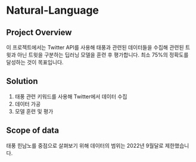 # Natural-Language

## Project Overview

이 프로젝트에서는 Twitter API를 사용해 태풍과 관련된 데이터들을 수집해 관련된 트윗과 아닌 트윗을 구분하는 딥러닝 모델을 훈련 후 평가합니다. 최소 75%의 정확도를 달성하는 것이 목표입니다. 


## Solution

1. 태풍 관련 키워드를 사용해 Twitter에서 데이터 수집
2. 데이터 가공
3. 모델 훈련 및 평가


## Scope of data

태풍 힌남노를 중점으로 살펴보기 위해 데이터의 범위는 2022년 9월달로 제한했습니다. 
